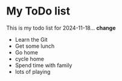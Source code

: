 # My ToDo list

This is my todo list for 2024-11-18... **change**
- Learn the Git
- Get some lunch
- Go home
 - cycle home
- Spend time with family
 - lots of playing

